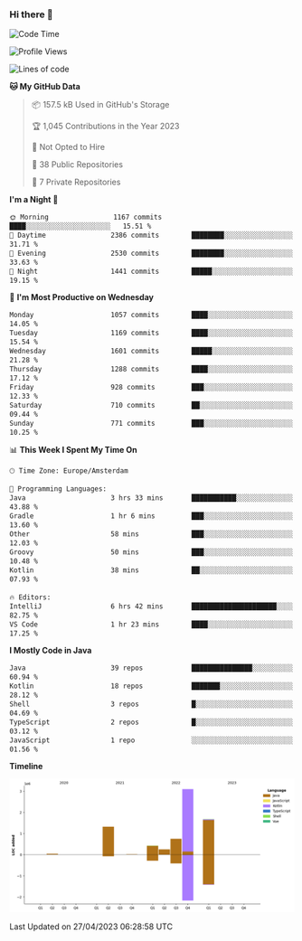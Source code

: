 ### Hi there 👋


<!--START_SECTION:waka-->
![Code Time](http://img.shields.io/badge/Code%20Time-3%2C173%20hrs%2040%20mins-blue)

![Profile Views](http://img.shields.io/badge/Profile%20Views-0-blue)

![Lines of code](https://img.shields.io/badge/From%20Hello%20World%20I%27ve%20Written-7.6%20million%20lines%20of%20code-blue)

**🐱 My GitHub Data** 

> 📦 157.5 kB Used in GitHub's Storage 
 > 
> 🏆 1,045 Contributions in the Year 2023
 > 
> 🚫 Not Opted to Hire
 > 
> 📜 38 Public Repositories 
 > 
> 🔑 7 Private Repositories 
 > 
**I'm a Night 🦉** 

```text
🌞 Morning                1167 commits        ████░░░░░░░░░░░░░░░░░░░░░   15.51 % 
🌆 Daytime                2386 commits        ████████░░░░░░░░░░░░░░░░░   31.71 % 
🌃 Evening                2530 commits        ████████░░░░░░░░░░░░░░░░░   33.63 % 
🌙 Night                  1441 commits        █████░░░░░░░░░░░░░░░░░░░░   19.15 % 
```
📅 **I'm Most Productive on Wednesday** 

```text
Monday                   1057 commits        ████░░░░░░░░░░░░░░░░░░░░░   14.05 % 
Tuesday                  1169 commits        ████░░░░░░░░░░░░░░░░░░░░░   15.54 % 
Wednesday                1601 commits        █████░░░░░░░░░░░░░░░░░░░░   21.28 % 
Thursday                 1288 commits        ████░░░░░░░░░░░░░░░░░░░░░   17.12 % 
Friday                   928 commits         ███░░░░░░░░░░░░░░░░░░░░░░   12.33 % 
Saturday                 710 commits         ██░░░░░░░░░░░░░░░░░░░░░░░   09.44 % 
Sunday                   771 commits         ███░░░░░░░░░░░░░░░░░░░░░░   10.25 % 
```


📊 **This Week I Spent My Time On** 

```text
🕑︎ Time Zone: Europe/Amsterdam

💬 Programming Languages: 
Java                     3 hrs 33 mins       ███████████░░░░░░░░░░░░░░   43.88 % 
Gradle                   1 hr 6 mins         ███░░░░░░░░░░░░░░░░░░░░░░   13.60 % 
Other                    58 mins             ███░░░░░░░░░░░░░░░░░░░░░░   12.03 % 
Groovy                   50 mins             ███░░░░░░░░░░░░░░░░░░░░░░   10.48 % 
Kotlin                   38 mins             ██░░░░░░░░░░░░░░░░░░░░░░░   07.93 % 

🔥 Editors: 
IntelliJ                 6 hrs 42 mins       █████████████████████░░░░   82.75 % 
VS Code                  1 hr 23 mins        ████░░░░░░░░░░░░░░░░░░░░░   17.25 % 
```

**I Mostly Code in Java** 

```text
Java                     39 repos            ███████████████░░░░░░░░░░   60.94 % 
Kotlin                   18 repos            ███████░░░░░░░░░░░░░░░░░░   28.12 % 
Shell                    3 repos             █░░░░░░░░░░░░░░░░░░░░░░░░   04.69 % 
TypeScript               2 repos             █░░░░░░░░░░░░░░░░░░░░░░░░   03.12 % 
JavaScript               1 repo              ░░░░░░░░░░░░░░░░░░░░░░░░░   01.56 % 
```



**Timeline**

![Lines of Code chart](https://raw.githubusercontent.com/powercasgamer/powercasgamer/master/assets/bar_graph.png)


 Last Updated on 27/04/2023 06:28:58 UTC
<!--END_SECTION:waka-->
